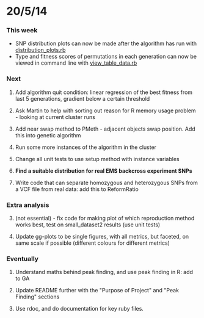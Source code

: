 20/5/14
========================================================

### This week

- SNP distribution plots can now be made after the algorithm has run with [distribution_plots.rb](https://github.com/edwardchalstrey1/fragmented_genome_with_snps/blob/master/distribution_plots.rb)
- Type and fitness scores of permutations in each generation can now be viewed in command line with [view_table_data.rb](https://github.com/edwardchalstrey1/fragmented_genome_with_snps/blob/master/view_table_data.rb)

### Next

1. Add algorithm quit condition: linear regression of the best fitness from last 5 generations, gradient below a certain threshold

2. Ask Martin to help with sorting out reason for R memory usage problem - looking at current cluster runs

3. Add near swap method to PMeth - adjacent objects swap position. Add this into genetic algorithm

4. Run some more instances of the algorithm in the cluster

5. Change all unit tests to use setup method with instance variables

7. **Find a suitable distribution for real EMS backcross experiment SNPs**

8. Write code that can separate homozygous and heterozygous SNPs from a VCF file from real data: add this to ReformRatio

### Extra analysis

3. (not essential) - fix code for making plot of which reproduction method works best, test on small_dataset2 results (use unit tests)

2. Update gg-plots to be single figures, with all metrics, but faceted, on same scale if possible (different colours for different metrics)

### Eventually

1. Understand maths behind peak finding, and use peak finding in R: add to GA

2. Update README further with the "Purpose of Project" and "Peak Finding" sections

3. Use rdoc, and do documentation for key ruby files.

